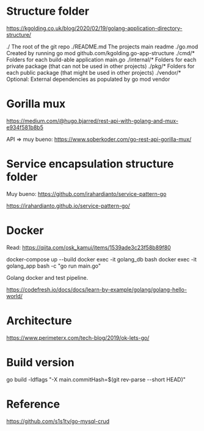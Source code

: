 # Structure folder

https://kgolding.co.uk/blog/2020/02/19/golang-application-directory-structure/

./	The root of the git repo
./README.md	The projects main readme
./go.mod	Created by running go mod github.com/kgolding.go-app-structure
./cmd/*	Folders for each build-able application main.go
./internal/*	Folders for each private package (that can not be used in other projects)
./pkg/*	Folders for each public package (that might be used in other projects)
./vendor/*	Optional: External dependencies as populated by go mod vendor

# Gorilla mux

https://medium.com/@hugo.bjarred/rest-api-with-golang-and-mux-e934f581b8b5

API => muy bueno: https://www.soberkoder.com/go-rest-api-gorilla-mux/

# Service encapsulation structure folder

Muy bueno: https://github.com/irahardianto/service-pattern-go

https://irahardianto.github.io/service-pattern-go/

# Docker

Read: https://qiita.com/osk_kamui/items/1539ade3c23f58b89f80

docker-compose up --build
docker exec -it golang_db bash
docker exec -it golang_app bash -c "go run main.go"

Golang docker and test pipeline.

https://codefresh.io/docs/docs/learn-by-example/golang/golang-hello-world/


# Architecture

https://www.perimeterx.com/tech-blog/2019/ok-lets-go/


# Build version

go build -ldflags "-X main.commitHash=$(git rev-parse --short HEAD)" 

# Reference

https://github.com/s1s1ty/go-mysql-crud
